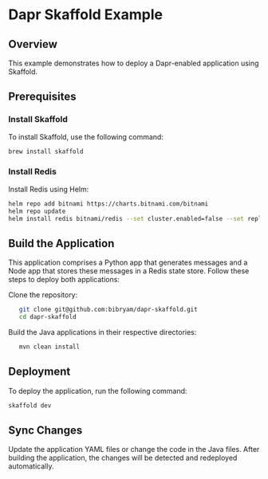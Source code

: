 # Dapr Skaffold Example

## Overview
This example demonstrates how to deploy a Dapr-enabled application using Skaffold.

## Prerequisites

### Install Skaffold
To install Skaffold, use the following command:
```bash
brew install skaffold
```

### Install Redis
Install Redis using Helm:
```bash
helm repo add bitnami https://charts.bitnami.com/bitnami
helm repo update
helm install redis bitnami/redis --set cluster.enabled=false --set replica.replicaCount=0 --set fullnameOverride=dapr-dev-redis
```

## Build the Application
This application comprises a Python app that generates messages and a Node app that stores these messages in a Redis state store. Follow these steps to deploy both applications:

Clone the repository:
```bash
   git clone git@github.com:bibryam/dapr-skaffold.git
   cd dapr-skaffold
```

Build the Java applications in their respective directories:
```bash
   mvn clean install
 ```

## Deployment
To deploy the application, run the following command:
```bash
skaffold dev
```

## Sync Changes
Update the application YAML files or change the code in the Java files. After building the application, the changes will be detected and redeployed automatically.

